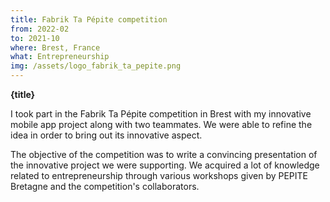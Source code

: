 ```yaml
---
title: Fabrik Ta Pépite competition
from: 2022-02
to: 2021-10
where: Brest, France
what: Entrepreneurship
img: /assets/logo_fabrik_ta_pepite.png
---
```


**{title}**

I took part in the Fabrik Ta Pépite competition in Brest with my innovative mobile app project along with two teammates. We were able to refine the idea in order to bring out its innovative aspect.

The objective of the competition was to write a convincing presentation of the innovative project we were supporting. We acquired a lot of knowledge related to entrepreneurship through various workshops given by PEPITE Bretagne and the competition's collaborators.
